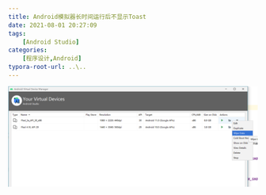 ```yaml
---
title: Android模拟器长时间运行后不显示Toast
date: 2021-08-01 20:27:09
tags: 
    [Android Studio] 
categories: 
    [程序设计,Android]
typora-root-url: ..\..
---
```


![01](/images/Android模拟器长时间运行后不显示Toast/01-163724422538013.png)

